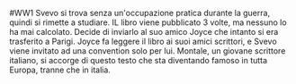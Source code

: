 #WW1
Svevo si trova senza un'occupazione pratica durante la guerra, quindi si rimette a studiare.
IL libro viene pubblicato 3 volte, ma nessuno lo ha mai calcolato. Decide di inviarlo al suo amico Joyce che intanto si era trasferito a Parigi. Joyce fa leggere il libro ai suoi amici scrittori, e Svevo viene invitato ad una convention solo per lui. Montale, un giovane scrittore italiano, si accorge di questo testo che sta diventando famoso in tutta Europa, tranne che in italia. 
